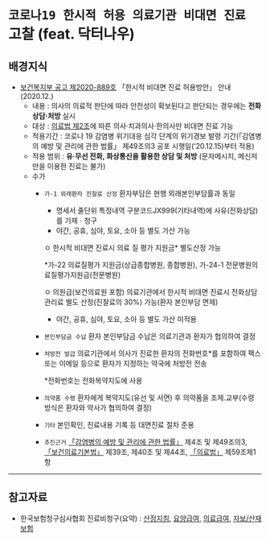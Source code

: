 # `코로나19 한시적 허용 의료기관 비대면 진료` 고찰 (feat. 닥터나우)

## 배경지식

  - [보건복지부 공고 제2020-889호](http://www.mohw.go.kr/react/al/sal0101vw.jsp?PAR_MENU_ID=04&MENU_ID=040101&page=1&CONT_SEQ=361697) 「한시적 비대면 진료 허용방안」 안내 (2020.12.)
    - 내용 : 의사의 의료적 판단에 따라 안전성이 확보된다고 판단되는 경우에는 **전화 상담·처방** 실시
    - 대상 : [의료법 제2조](https://www.law.go.kr/LSW/lsEfInfoP.do?lsiSeq=188411#)에 따른 의사‧치과의사‧한의사만 비대면 진료 가능
    - 적용기간 : 코로나 19 감염병 위기대응 심각 단계의 위기경보 발령 기간(「감염병의 예방 및 관리에 관한 법률」 제49조의3 공포 시행일(‘20.12.15)부터 적용)
    - 적용 범위 : **유·무선 전화, 화상통신을 활용한 상담 및 처방** (문자메시지, 메신저만을 이용한 진료는 불가)
    - 수가
      - `가-1 외래환자 진찰료 산정` 환자부담은 현행 외래본인부담률과 동일
        - 명세서 줄단위 특정내역 구분코드JX999(기타내역)에 사유(전화상담)를 기재ㆍ청구
        - 야간, 공휴, 심야, 토요, 소아 등 별도 가산 가능
        
        ㅇ 한시적 비대면 진료시 의료 질 평가 지원금* 별도산정 가능
          
          *가-22 의료질평가 지원금(상급종합병원, 종합병원), 가-24-1 전문병원의료질평가지원금(전문병원)

        ㅇ 의원급(보건의료원 포함) 의료기관에서 한시적 비대면 진료시 전화상담 관리료 별도 산정(진찰료의 30%) 가능(환자 본인부담 면제)
        - 야간, 공휴, 심야, 토요, 소아 등 별도 가산 미적용

      - `본인부담금 수납` 환자 본인부담금 수납은 의료기관과 환자가 협의하여 결정
      - `처방전 발급` 의료기관에서 의사가 진료한 환자의 전화번호*를 포함하여 팩스 또는 이메일 등으로 환자가 지정하는 약국에 처방전 전송
        
        *전화번호는 전화복약지도에 사용
      - `의약품 수령` 환자에게 복약지도(유선 및 서면) 후 의약품을 조제․교부(수령 방식은 환자와 약사가 협의하여 결정)
      - `기타` 본인확인, 진료내용 기록 등 대면진료 절차 준용
      - `추진근거` [「감염병의 예방 및 관리에 관한 법률」]((https://www.law.go.kr/%EB%B2%95%EB%A0%B9/%EA%B0%90%EC%97%BC%EB%B3%91%EC%9D%98%EC%98%88%EB%B0%A9%EB%B0%8F%EA%B4%80%EB%A6%AC%EC%97%90%EA%B4%80%ED%95%9C%EB%B2%95%EB%A5%A0)) 제4조 및 제49조의3, [「보건의료기본법」](https://www.law.go.kr/%EB%B2%95%EB%A0%B9/%EB%B3%B4%EA%B1%B4%EC%9D%98%EB%A3%8C%EA%B8%B0%EB%B3%B8%EB%B2%95) 제39조, 제40조 및 제44조, [「의료법」](https://www.law.go.kr/%EB%B2%95%EB%A0%B9/%EC%9D%98%EB%A3%8C%EB%B2%95) 제59조제1항

---------

## 참고자료

  - 한국보험청구심사협회 진료비청구(요약) : [산정지침](http://www.hicra.or.kr/sub_asp/04_data06.html), [요양급여](http://www.hicra.or.kr/sub_asp/04_data06_1.html), [의료급여](http://www.hicra.or.kr/sub_asp/04_data06_2.html), [자보/산재보험](http://www.hicra.or.kr/sub_asp/04_data06_3.html)
